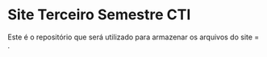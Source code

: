 # Site Terceiro Semestre CTI

Este é o repositório que será utilizado para armazenar os arquivos do site = .
